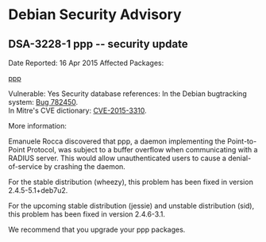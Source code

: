 
Debian Security Advisory
========================


DSA-3228-1 ppp -- security update
---------------------------------



Date Reported:
16 Apr 2015
Affected Packages:

[ppp](https://packages.debian.org/src:ppp)

Vulnerable:
Yes
Security database references:
In the Debian bugtracking system: [Bug 782450](https://bugs.debian.org/cgi-bin/bugreport.cgi?bug=782450).  
In Mitre's CVE dictionary: [CVE-2015-3310](https://security-tracker.debian.org/tracker/CVE-2015-3310).  

More information:

Emanuele Rocca discovered that ppp, a daemon implementing the
Point-to-Point Protocol, was subject to a buffer overflow when
communicating with a RADIUS server. This would allow unauthenticated
users to cause a denial-of-service by crashing the daemon.


For the stable distribution (wheezy), this problem has been fixed in
version 2.4.5-5.1+deb7u2.


For the upcoming stable distribution (jessie) and unstable
distribution (sid), this problem has been fixed in version 2.4.6-3.1.


We recommend that you upgrade your ppp packages.





